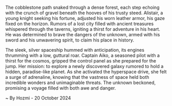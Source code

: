 
The cobblestone path snaked through a dense forest, each step echoing with the crunch of gravel beneath the hooves of his trusty steed. Alistair, a young knight seeking his fortune, adjusted his worn leather armor, his gaze fixed on the horizon. Rumors of a lost city filled with ancient treasures whispered through the taverns, igniting a thirst for adventure in his heart. He was determined to brave the dangers of the unknown, armed with his sword and his unwavering spirit, to claim his place in history.

The sleek, silver spaceship hummed with anticipation, its engines thrumming with a low, guttural roar. Captain Aiko, a seasoned pilot with a thirst for the cosmos, gripped the control panel as she prepared for the jump. Her mission: to explore a newly discovered galaxy rumored to hold a hidden, paradise-like planet. As she activated the hyperspace drive, she felt a surge of adrenaline, knowing that the vastness of space held both incredible wonders and unimaginable threats. The unknown beckoned, promising a voyage filled with both awe and danger. 

~ By Hozmi - 20 October 2024

